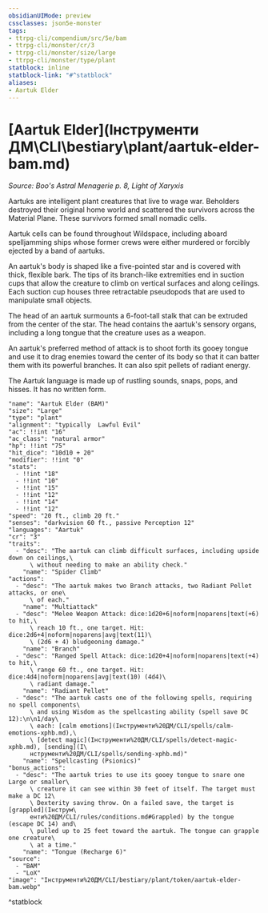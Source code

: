 ```yaml
---
obsidianUIMode: preview
cssclasses: json5e-monster
tags:
- ttrpg-cli/compendium/src/5e/bam
- ttrpg-cli/monster/cr/3
- ttrpg-cli/monster/size/large
- ttrpg-cli/monster/type/plant
statblock: inline
statblock-link: "#^statblock"
aliases:
- Aartuk Elder
---
```

# [Aartuk Elder](Інструменти ДМ\CLI\bestiary\plant/aartuk-elder-bam.md)
*Source: Boo's Astral Menagerie p. 8, Light of Xaryxis*  

Aartuks are intelligent plant creatures that live to wage war. Beholders destroyed their original home world and scattered the survivors across the Material Plane. These survivors formed small nomadic cells.

Aartuk cells can be found throughout Wildspace, including aboard spelljamming ships whose former crews were either murdered or forcibly ejected by a band of aartuks.

An aartuk's body is shaped like a five-pointed star and is covered with thick, flexible bark. The tips of its branch-like extremities end in suction cups that allow the creature to climb on vertical surfaces and along ceilings. Each suction cup houses three retractable pseudopods that are used to manipulate small objects.

The head of an aartuk surmounts a 6-foot-tall stalk that can be extruded from the center of the star. The head contains the aartuk's sensory organs, including a long tongue that the creature uses as a weapon.

An aartuk's preferred method of attack is to shoot forth its gooey tongue and use it to drag enemies toward the center of its body so that it can batter them with its powerful branches. It can also spit pellets of radiant energy.

The Aartuk language is made up of rustling sounds, snaps, pops, and hisses. It has no written form.

```statblock
"name": "Aartuk Elder (BAM)"
"size": "Large"
"type": "plant"
"alignment": "typically  Lawful Evil"
"ac": !!int "16"
"ac_class": "natural armor"
"hp": !!int "75"
"hit_dice": "10d10 + 20"
"modifier": !!int "0"
"stats":
  - !!int "18"
  - !!int "10"
  - !!int "15"
  - !!int "12"
  - !!int "14"
  - !!int "12"
"speed": "20 ft., climb 20 ft."
"senses": "darkvision 60 ft., passive Perception 12"
"languages": "Aartuk"
"cr": "3"
"traits":
  - "desc": "The aartuk can climb difficult surfaces, including upside down on ceilings,\
      \ without needing to make an ability check."
    "name": "Spider Climb"
"actions":
  - "desc": "The aartuk makes two Branch attacks, two Radiant Pellet attacks, or one\
      \ of each."
    "name": "Multiattack"
  - "desc": "Melee Weapon Attack: dice:1d20+6|noform|noparens|text(+6) to hit,\
      \ reach 10 ft., one target. Hit: dice:2d6+4|noform|noparens|avg|text(11)\
      \ (2d6 + 4) bludgeoning damage."
    "name": "Branch"
  - "desc": "Ranged Spell Attack: dice:1d20+4|noform|noparens|text(+4) to hit,\
      \ range 60 ft., one target. Hit: dice:4d4|noform|noparens|avg|text(10) (4d4)\
      \ radiant damage."
    "name": "Radiant Pellet"
  - "desc": "The aartuk casts one of the following spells, requiring no spell components\
      \ and using Wisdom as the spellcasting ability (spell save DC 12):\n\n1/day\
      \ each: [calm emotions](Інструменти%20ДМ/CLI/spells/calm-emotions-xphb.md),\
      \ [detect magic](Інструменти%20ДМ/CLI/spells/detect-magic-xphb.md), [sending](І\
      нструменти%20ДМ/CLI/spells/sending-xphb.md)"
    "name": "Spellcasting (Psionics)"
"bonus_actions":
  - "desc": "The aartuk tries to use its gooey tongue to snare one Large or smaller\
      \ creature it can see within 30 feet of itself. The target must make a DC 12\
      \ Dexterity saving throw. On a failed save, the target is [grappled](Інструм\
      енти%20ДМ/CLI/rules/conditions.md#Grappled) by the tongue (escape DC 14) and\
      \ pulled up to 25 feet toward the aartuk. The tongue can grapple one creature\
      \ at a time."
    "name": "Tongue (Recharge 6)"
"source":
  - "BAM"
  - "LoX"
"image": "Інструменти%20ДМ/CLI/bestiary/plant/token/aartuk-elder-bam.webp"
```
^statblock